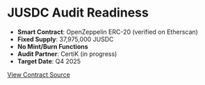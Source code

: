 # JUSDC Audit Readiness

- **Smart Contract**: OpenZeppelin ERC-20 (verified on Etherscan)
- **Fixed Supply**: 37,975,000 JUSDC
- **No Mint/Burn Functions**
- **Audit Partner**: CertiK (in progress)
- **Target Date**: Q4 2025

[View Contract Source](https://etherscan.io/address/0x3a4184028de3f2b2fb63d596ec9101328ac7a736#code)
